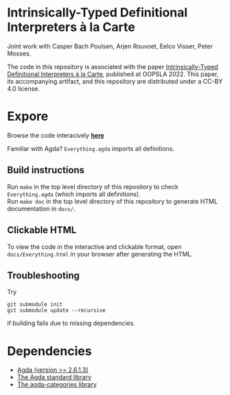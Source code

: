 # Intrinsically-Typed Definitional Interpreters à la Carte

Joint work with Casper Bach Poulsen, Arjen Rouvoet, Eelco Visser, Peter Mosses. 

The code in this repository is associated with the paper [Intrinsically-Typed Definitional Interpreters à la Carte](https://doi.org/10.1145/3563355), published at OOPSLA 2022. This paper, its accompanying artifact, and this repository are distributed under a CC-BY 4.0 license. 

# Expore

Browse the code interacively [**here**](https://casvdrest.github.io/composable-semantics/Everything.html)

Familiar with Agda? `Everything.agda` imports all definitions.  

## Build instructions

Run `make` in the top level directory of this repository to check `Everything.agda` (which imports all definitions).  
Run `make doc` in the top level directory of this repository to generate HTML documentation in `docs/`. 

## Clickable HTML

To view the code in the interactive and clickable format, open `docs/Everything.html` in your browser after generating the HTML.  

## Troubleshooting

Try 
```
git submodule init
git submodule update --recursive
```
if building fails due to missing dependencies.  

# Dependencies

* [Agda (version >= 2.6.1.3)](https://agda.readthedocs.io/)
* [The Agda standard library](https://github.com/agda/agda-stdlib)
* [The agda-categories library](https://github.com/agda/agda-categories)
